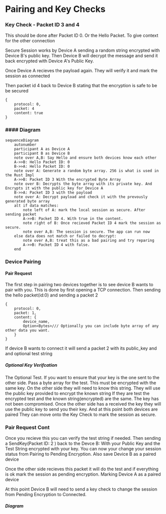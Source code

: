 # Pairing and Key Checks

### Key Check - Packet ID 3 and 4

This should be done after Packet ID 0. Or the Hello Packet. To give context for the other connection

Secure Session works by Device A sending a random string encrypted with Device B's public key.  Then Device B will decrypt the message and send it back encrypted with Device A's Public Key.  

Once Device A recieves the payload again. They will verify it and mark the session as connected

Then packet id 4 back to Device B stating that the encryption is safe to be be secured

```json5
{
    protocol: 0,
    packet: 4
    content: true
}
```

### #### Diagram

```mermaid
sequenceDiagram
    autonumber
    participant A as Device A
    participant B as Device B
    note over A,B: Say Hello and ensure both devices know each other 
    A->>B: Hello Packet ID: 0
    B->>A: Hello Packet ID: 0
    note over A: Generate a random byte array. 256 is what is used in the Rust Impl
    A->>B: Packet ID 3 With the encrypted Byte Array
    note over B: Decrypts the byte array with its private key. And Encrypts it with the public key for Device A
    B->>A: Packet ID 3 with the payload
    note over A: Decrypt payload and check it with the prevously generated byte array
    alt if data matches:
        note left of A: mark the local session as secure. After sending packet
        A->>B: Packet ID 4. With true in the content.
        note right of B: Once recieved Packet ID 4 mark the session as secure. 
        note over A,B: The session is secure. The app can run now
    else data does not match or failed to decrypt:
        note over A,B: treat this as a bad pairing and try reparing
        A->>B: Packet ID 4 with false.
    end
```



### Device Pairing

#### Pair Request

The first step in pairing two devices together is to see device B wants to pair with you. This is done by first opening a TCP connection. Then sending the hello packet(id:0) and sending a packet 2

```json5
{
    protocol: 0,
    packet: 1,
    content: {
        device_name,
        Option<Bytes>/// Optionally you can include byte array of any other data you want. 
    }
}
```

If device B wants to connect it will send a packet 2 with its public_key and and optional test string

##### Optional Key Verifcation

The Optional Test. If you want to ensure that your key is the one sent to the other side. Pass a byte array for the test. This must be encrypted with the same key. On the other side they will need to know this string. They will use the public key provided to encrypt the known string If they are test the encrypted test and the known string(encrypted) are the same. The key has not been compromised.
Once the other side has a received the key they will use the public key to send you their key. And at this point both devices are paired They can move onto the Key Check to mark the session as secure.



### Pair Request Cont

Once you recieve this you can verify the test string if needed. Then sending a SendKey(Packet ID: 2 ) back to the Devce B: With your Public Key and the Test String encrypted with your key. You can now your change your session status from Pairing to Pending Encryption. Also save Device B as a paired device



Once the other side recieves this packet it will do the test and if everything is ok mark the session as pending encryption. Marking Device A as a paired device



At this point Device B will need to send a key check to change the session from Pending Encryption to Connected. 

##### Diagram

```mermaid

```
